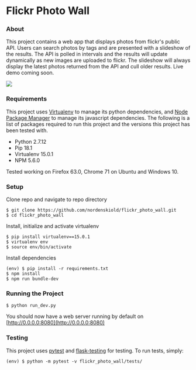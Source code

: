 # Flickr Photo Wall

### About
This project contains a web app that displays photos from flickr's public API. Users can search photos by tags and are presented with a slideshow of the results. The API is polled in intervals and the results will update dynamically as new images are uploaded to flickr. The slideshow will always display the latest photos returned from the API and cull older results. Live demo coming soon.

![](flickr_photo_wall_demo.gif)

### Requirements
This project uses [Virtualenv](https://virtualenv.pypa.io/en/latest/) to manage its python dependencies, and [Node Package Manager](https://www.npmjs.com/) to manage its javascript dependencies. The following is a list of packages required to run this project and the versions this project has been tested with.

* Python 2.7.12
* Pip 18.1
* Virtualenv 15.0.1
* NPM 5.6.0 

Tested working on Firefox 63.0, Chrome 71 on Ubuntu and Windows 10.

### Setup

Clone repo and navigate to repo directory

```
$ git clone https://github.com/nordenskiold/flickr_photo_wall.git
$ cd flickr_photo_wall
```

Install, initialize and activate virtualenv
```
$ pip install virtualenv==15.0.1
$ virtualenv env
$ source env/bin/activate
```

Install dependencies
```
(env) $ pip install -r requirements.txt
$ npm install
$ npm run bundle-dev
```

### Running the Project
```
$ python run_dev.py 
```
You should now have a web server running by default on [http://0.0.0.0:8080](http://0.0.0.0:8080)

### Testing
This project uses [pytest](https://github.com/pytest-dev/pytest) and [flask-testing](https://github.com/jarus/flask-testing) for testing. To run tests, simply:

`(env) $ python -m pytest -v flickr_photo_wall/tests/`

